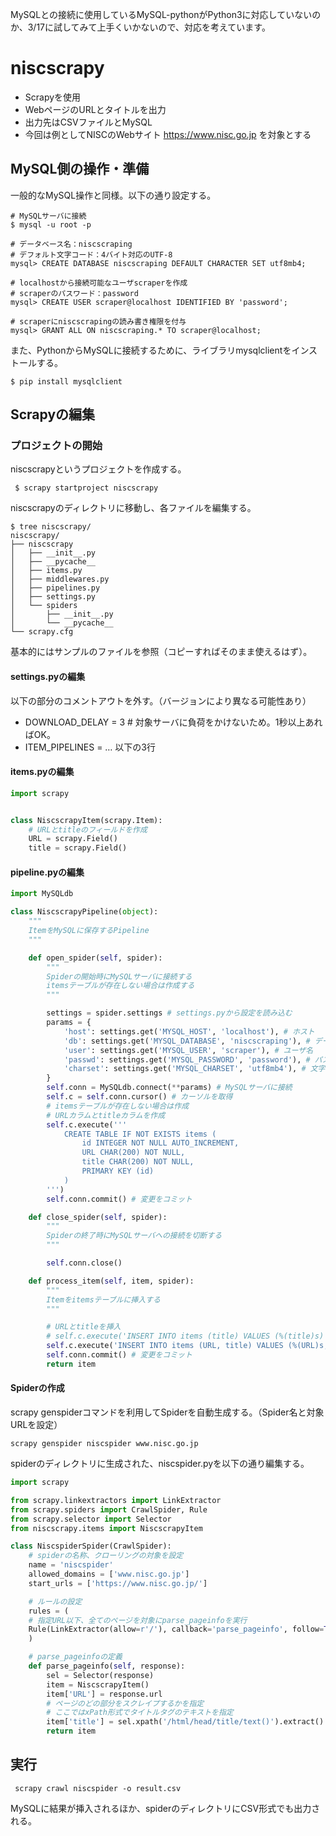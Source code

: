 MySQLとの接続に使用しているMySQL-pythonがPython3に対応していないのか、3/17に試してみて上手くいかないので、対応を考えています。

# niscscrapy

* Scrapyを使用
* WebページのURLとタイトルを出力
* 出力先はCSVファイルとMySQL
* 今回は例としてNISCのWebサイト https://www.nisc.go.jp を対象とする



## MySQL側の操作・準備

一般的なMySQL操作と同様。以下の通り設定する。

```mysql:データベース作成
# MySQLサーバに接続
$ mysql -u root -p

# データベース名：niscscraping
# デフォルト文字コード：4バイト対応のUTF-8
mysql> CREATE DATABASE niscscraping DEFAULT CHARACTER SET utf8mb4;

# localhostから接続可能なユーザscraperを作成
# scraperのパスワード：password
mysql> CREATE USER scraper@localhost IDENTIFIED BY 'password';

# scraperにniscscrapingの読み書き権限を付与
mysql> GRANT ALL ON niscscraping.* TO scraper@localhost;
```

また、PythonからMySQLに接続するために、ライブラリmysqlclientをインストールする。

`$ pip install mysqlclient `



## Scrapyの編集

### プロジェクトの開始

niscscrapyというプロジェクトを作成する。

` $ scrapy startproject niscscrapy` 

niscscrapyのディレクトリに移動し、各ファイルを編集する。

```
$ tree niscscrapy/
niscscrapy/
├── niscscrapy
│   ├── __init__.py
│   ├── __pycache__
│   ├── items.py
│   ├── middlewares.py
│   ├── pipelines.py
│   ├── settings.py
│   └── spiders
│       ├── __init__.py
│       └── __pycache__
└── scrapy.cfg
```

基本的にはサンプルのファイルを参照（コピーすればそのまま使えるはず）。



#### settings.pyの編集

以下の部分のコメントアウトを外す。（バージョンにより異なる可能性あり）

* DOWNLOAD_DELAY = 3 # 対象サーバに負荷をかけないため。1秒以上あればOK。
* ITEM_PIPELINES = … 以下の3行



#### items.pyの編集

```python:items.py
import scrapy


class NiscscrapyItem(scrapy.Item):
    # URLとtitleのフィールドを作成
    URL = scrapy.Field()
    title = scrapy.Field()
```



#### pipeline.pyの編集

```python:pipline.py
import MySQLdb

class NiscscrapyPipeline(object):
    """
    ItemをMySQLに保存するPipeline
    """

    def open_spider(self, spider):
        """
        Spiderの開始時にMySQLサーバに接続する
        itemsテーブルが存在しない場合は作成する
        """

        settings = spider.settings # settings.pyから設定を読み込む
        params = {
            'host': settings.get('MYSQL_HOST', 'localhost'), # ホスト
            'db': settings.get('MYSQL_DATABASE', 'niscscraping'), # データベース名
            'user': settings.get('MYSQL_USER', 'scraper'), # ユーザ名
            'passwd': settings.get('MYSQL_PASSWORD', 'password'), # パスワード
            'charset': settings.get('MYSQL_CHARSET', 'utf8mb4'), # 文字コード
        }
        self.conn = MySQLdb.connect(**params) # MySQLサーバに接続
        self.c = self.conn.cursor() # カーソルを取得
        # itemsテーブルが存在しない場合は作成
        # URLカラムとtitleカラムを作成
        self.c.execute('''
            CREATE TABLE IF NOT EXISTS items (
                id INTEGER NOT NULL AUTO_INCREMENT,
                URL CHAR(200) NOT NULL,
                title CHAR(200) NOT NULL,
                PRIMARY KEY (id)
            )
        ''')
        self.conn.commit() # 変更をコミット

    def close_spider(self, spider):
        """
        Spiderの終了時にMySQLサーバへの接続を切断する
        """

        self.conn.close()

    def process_item(self, item, spider):
        """
        Itemをitemsテーブルに挿入する
        """

        # URLとtitleを挿入
        # self.c.execute('INSERT INTO items (title) VALUES (%(title)s)', dict(item))
        self.c.execute('INSERT INTO items (URL, title) VALUES (%(URL)s, %(title)s)', dict(item))
        self.conn.commit() # 変更をコミット
        return item
```



#### Spiderの作成

scrapy genspiderコマンドを利用してSpiderを自動生成する。（Spider名と対象URLを設定）

` scrapy genspider niscspider www.nisc.go.jp `

spiderのディレクトリに生成された、niscspider.pyを以下の通り編集する。

```python:niscspider.py
import scrapy

from scrapy.linkextractors import LinkExtractor
from scrapy.spiders import CrawlSpider, Rule
from scrapy.selector import Selector
from niscscrapy.items import NiscscrapyItem

class NiscspiderSpider(CrawlSpider):
    # spiderの名称、クローリングの対象を設定
    name = 'niscspider'
    allowed_domains = ['www.nisc.go.jp']
    start_urls = ['https://www.nisc.go.jp/']

    # ルールの設定
    rules = (
    # 指定URL以下、全てのページを対象にparse_pageinfoを実行
    Rule(LinkExtractor(allow=r'/'), callback='parse_pageinfo', follow=True),
    )

    # parse_pageinfoの定義
    def parse_pageinfo(self, response):
        sel = Selector(response)
        item = NiscscrapyItem()
        item['URL'] = response.url
        # ページのどの部分をスクレイプするかを指定
        # ここではxPath形式でタイトルタグのテキストを指定
        item['title'] = sel.xpath('/html/head/title/text()').extract()
        return item
```



## 実行

` scrapy crawl niscspider -o result.csv`

MySQLに結果が挿入されるほか、spiderのディレクトリにCSV形式でも出力される。
